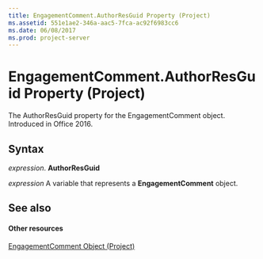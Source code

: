 ```yaml
---
title: EngagementComment.AuthorResGuid Property (Project)
ms.assetid: 551e1ae2-346a-aac5-7fca-ac92f6983cc6
ms.date: 06/08/2017
ms.prod: project-server
---
```



# EngagementComment.AuthorResGuid Property (Project)

The AuthorResGuid property for the EngagementComment object. Introduced in Office 2016.


## Syntax

 _expression_. **AuthorResGuid**

 _expression_ A variable that represents a **EngagementComment** object.


## See also


#### Other resources


[EngagementComment Object (Project)](engagementcomment-object-project.md)

